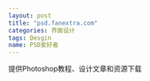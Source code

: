 ```yaml
---
layout: post
title: "psd.fanextra.com"
categories: 界面设计
tags: Desgin
name: PSD爱好者
---
```


提供Photoshop教程、设计文章和资源下载
